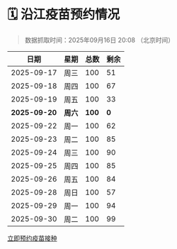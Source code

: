 # 🗓️ 沿江疫苗预约情况

> 数据抓取时间：2025年09月16日 20:08 （北京时间）

| 日期 | 星期 | 总数 | 剩余 |
|------|------|------|------|
| 2025-09-17 | 周三 | 100 | 51 |
| 2025-09-18 | 周四 | 100 | 67 |
| 2025-09-19 | 周五 | 100 | 33 |
| **2025-09-20** | **周六** | **100** | **0** |
| 2025-09-22 | 周一 | 100 | 62 |
| 2025-09-23 | 周二 | 100 | 85 |
| 2025-09-24 | 周三 | 100 | 90 |
| 2025-09-25 | 周四 | 100 | 85 |
| 2025-09-26 | 周五 | 100 | 84 |
| 2025-09-28 | 周日 | 100 | 57 |
| 2025-09-29 | 周一 | 100 | 94 |
| 2025-09-30 | 周二 | 100 | 99 |


<div class="button-container">
<a class="btn" href="http://yfzweb.ishequ.net/#/login" target="_blank">立即预约疫苗接种</a>
</div>
